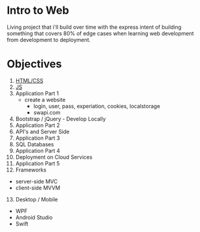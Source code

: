 # Intro to Web
Living project that i'll build over time with the express intent of building something that covers 80% of edge cases when learning web development from development to deployment.


# Objectives
1. [HTML/CSS](./intro-to-html-css/README.md)
2. [JS](./intro-to-js/README.md)
3. Application Part 1
    - create a website
         - login, user, pass, experiation, cookies, localstorage
         - swapi.com
4. Bootstrap / jQuery - Develop Locally
5. Application Part 2
6. API's and Server Side
7. Application Part 3
8. SQL Databases
9. Application Part 4
10. Deployment on Cloud Services
11. Application Part 5
12. Frameworks
   - server-side MVC
   - client-side MVVM
13. Desktop / Mobile
   - WPF
   - Android Studio
   - Swift


